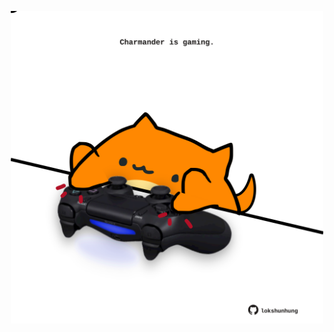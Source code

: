 <!-- built at 24/12/2021, 10:03:07 UTC -->
<p align="center">
  <img width="500" height="500" src="./ReadmeImage.svg">
</p>
